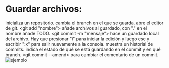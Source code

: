 # Guardar archivos:
<git init> inicializa un repositorio.
<branch> cambia el branch en el que se guarda.
<vim> abre el editor de git.
<git add "nombre"> añade archivos al guardado, con "." en el nombre añade TODO.
<git commit -m "mensaje"> hace un guardado local del archivo. Hay que presionar "i" para iniciar la edición y luego esc y escribir ":x" para salir nuevamente a la consola.
<git log> muestra un historial de commits.
<git status> indica el estado de qué se está guardando en el commit y en qué branch.
<git commit --amend> para cambiar el comentario de un commit.
![ejemplo](7.png)
